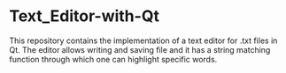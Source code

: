 # Text_Editor-with-Qt
This repository contains the implementation of a text editor for .txt files in Qt. The editor allows writing and saving file and it has a string matching function through which one can 
highlight specific words. 
